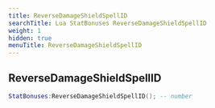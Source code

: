 ```yaml
---
title: ReverseDamageShieldSpellID
searchTitle: Lua StatBonuses ReverseDamageShieldSpellID
weight: 1
hidden: true
menuTitle: ReverseDamageShieldSpellID
---
```

## ReverseDamageShieldSpellID
```lua
StatBonuses:ReverseDamageShieldSpellID(); -- number
```